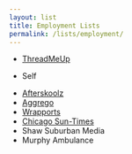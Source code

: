 ```yaml
---
layout: list
title: Employment Lists
permalink: /lists/employment/
---
```


- [ThreadMeUp](http://threadmeup.com)

<!--two items:-->

- Self

<!--two items:-->

- [Afterskoolz](http://afterskoolz.com)
- [Aggrego](http://aggrego.com)
- [Wrapports](http://wrapports.com)
- [Chicago Sun-Times](http://suntimes.com)
- Shaw Suburban Media
- Murphy Ambulance
